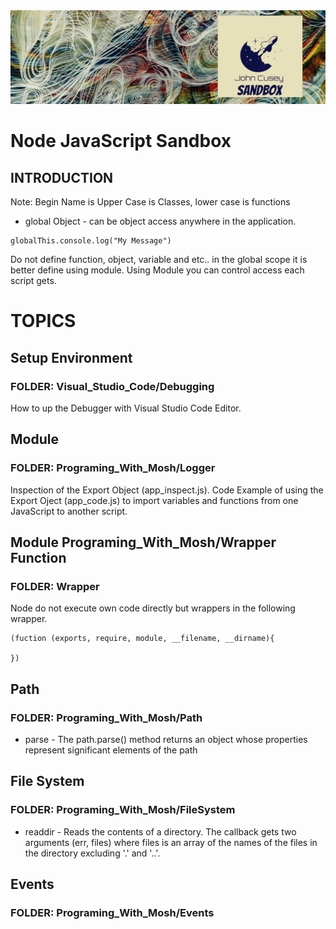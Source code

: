 <img src="https://github.com/johncuseysan/GettingStarted/blob/main/SanBanner.png" alt="John Cusey Sandbox Logo" height="150" width="1000">

# Node JavaScript Sandbox

## INTRODUCTION  
Note: Begin Name is Upper Case is Classes, lower case is functions

* global Object - can be object access anywhere in the application. 

```JS
globalThis.console.log("My Message")
```
Do not define function, object, variable and etc.. in the global scope it is better define using module. Using Module you can control access each script gets. 

# TOPICS  
 
## Setup Environment        
### FOLDER: Visual_Studio_Code/Debugging 
How to up the Debugger with Visual Studio Code Editor.

## Module       
### FOLDER: Programing_With_Mosh/Logger 
Inspection of the Export Object (app_inspect.js). Code Example of using the Export Oject (app_code.js) to import variables and functions from one JavaScript to another script.  

## Module Programing_With_Mosh/Wrapper Function 
### FOLDER: Wrapper 
Node do not execute own code directly but wrappers in the following wrapper.

```JS
(fuction (exports, require, module, __filename, __dirname){

})
```
## Path
### FOLDER: Programing_With_Mosh/Path
* parse - The path.parse() method returns an object whose properties represent significant elements of the path 

## File System
### FOLDER: Programing_With_Mosh/FileSystem
* readdir - Reads the contents of a directory. The callback gets two arguments (err, files) where files is an array of the names of the files in the directory excluding '.' and '..'.   

## Events
### FOLDER: Programing_With_Mosh/Events